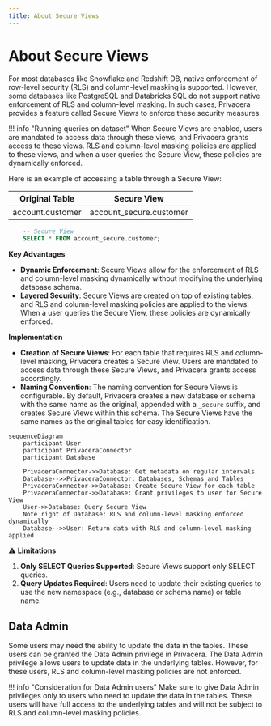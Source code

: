 ```yaml
---
title: About Secure Views
---
```


# About Secure Views

For most databases like Snowflake and Redshift DB, native enforcement of row-level security (RLS) and column-level
masking is supported. However, some databases like PostgreSQL and Databricks SQL do not support native enforcement of
RLS and column-level masking. In such cases, Privacera provides a feature called Secure Views to enforce these security
measures.

!!! info "Running queries on dataset"
    When Secure Views are enabled, users are mandated to access data through these views, and Privacera grants access
    to these views. RLS and column-level masking policies are applied to these views, and when a user queries the Secure
    View, these policies are dynamically enforced.

Here is an example of accessing a table through a Secure View:

| Original Table | Secure View             |
|-----------------|-------------------------|
| account.customer | account_secure.customer |


```sql
    -- Secure View
    SELECT * FROM account_secure.customer;

```

**Key Advantages**

- **Dynamic Enforcement**: Secure Views allow for the enforcement of RLS and column-level masking dynamically without
  modifying the underlying database schema.
- **Layered Security**: Secure Views are created on top of existing tables, and RLS and column-level masking policies
  are applied to the views. When a user queries the Secure View, these policies are dynamically enforced.

**Implementation**

- **Creation of Secure Views**: For each table that requires RLS and column-level masking, Privacera creates a Secure
  View. Users are mandated to access data through these Secure Views, and Privacera grants access accordingly.
- **Naming Convention**: The naming convention for Secure Views is configurable. By default, Privacera creates a new
  database or schema with the same name as the original, appended with a `_secure` suffix, and creates Secure Views
  within this schema. The Secure Views have the same names as the original tables for easy identification.


```mermaid
sequenceDiagram
    participant User
    participant PrivaceraConnector
    participant Database

    PrivaceraConnector->>Database: Get metadata on regular intervals
    Database-->>PrivaceraConnector: Databases, Schemas and Tables
    PrivaceraConnector->>Database: Create Secure View for each table
    PrivaceraConnector->>Database: Grant privileges to user for Secure View
    User->>Database: Query Secure View
    Note right of Database: RLS and column-level masking enforced dynamically
    Database-->>User: Return data with RLS and column-level masking applied
```

:warning: **Limitations**

1. **Only SELECT Queries Supported**: Secure Views support only SELECT queries.
2. **Query Updates Required**: Users need to update their existing queries to use the new namespace (e.g., database or schema name) or table name.

## Data Admin

Some users may need the ability to update the data in the tables. These users can be granted the Data Admin privilege in
Privacera. The Data Admin privilege allows users to update data in the underlying tables. However, for these users, RLS
and column-level masking policies are not enforced.

!!! info "Consideration for Data Admin users"
    Make sure to give Data Admin privileges only to users who need to update the data in the tables. These users
    will have full access to the underlying tables and will not be subject to RLS and column-level masking policies.

